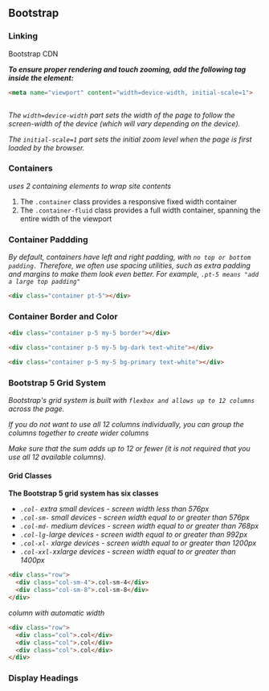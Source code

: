 ## Bootstrap

### Linking

Bootstrap CDN

<link href="https://cdn.jsdelivr.net/npm/bootstrap@5.2.1/dist/css/bootstrap.min.css" rel="stylesheet">


***To ensure proper rendering and touch zooming, add the following <meta> tag inside the <head> element:***

```HTML
<meta name="viewport" content="width=device-width, initial-scale=1">
```

```

```

*The `width=device-width` part sets the width of the page to follow the screen-width of the device (which will vary depending on the device).*

*The `initial-scale=1` part sets the initial zoom level when the page is first loaded by the browser.*


### Containers

*uses 2 containing elements to wrap site contents*

1. The `.container` class provides a responsive fixed width container
2. The `.container-fluid` class provides a full width container, spanning the entire width of the viewport

### Container Paddding

*By default, containers have left and right padding, with `no top or bottom padding.` Therefore, we often use spacing utilities, such as extra padding and margins to make them look even better. For example, `.pt-5 means "add a large top padding"`*

```html
<div class="container pt-5"></div>
```

### Container Border and Color

```html
<div class="container p-5 my-5 border"></div>

<div class="container p-5 my-5 bg-dark text-white"></div>

<div class="container p-5 my-5 bg-primary text-white"></div>

```


### Bootstrap 5 Grid System

*Bootstrap's grid system is built with `flexbox and allows up to 12 columns` across the page.*

*If you do not want to use all 12 columns individually, you can group the columns together to create wider columns*

*Make sure that the sum adds up to 12 or fewer (it is not required that you use all 12 available columns).*

#### Grid Classes

**The Bootstrap 5 grid system has six classes**

- *`.col-` extra small devices - screen width less than 576px*
- *`.col-sm-` small devices - screen width equal to or greater than 576px*
- *`.col-md-` medium devices - screen width equal to or greater than 768px*
- *`.col-lg-`large devices - screen width equal to or greater than 992px*
- *`.col-xl-` xlarge devices - screen width equal to or greater than 1200px*
- *`.col-xxl-`xxlarge devices - screen width equal to or greater than 1400px*


```html
<div class="row">
  <div class="col-sm-4">.col-sm-4</div>
  <div class="col-sm-8">.col-sm-8</div>
</div>
```

*column with automatic width*
```html
<div class="row">
  <div class="col">.col</div>
  <div class="col">.col</div>
  <div class="col">.col</div>
</div>
```

### Display Headings